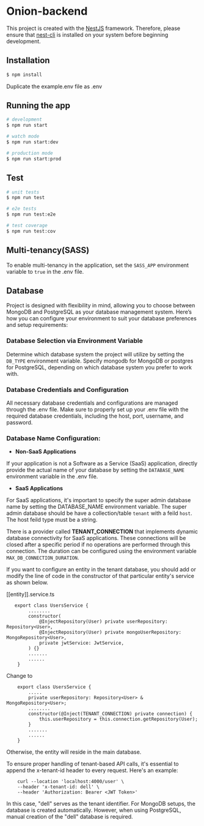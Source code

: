 # Onion-backend

This project is created with the [NestJS](https://github.com/nestjs/nest) framework. Therefore, please ensure that [nest-cli](https://docs.nestjs.com/cli/overview) is installed on your system before beginning development.

## Installation

```bash
$ npm install
```

Duplicate the example.env file as .env


## Running the app

```bash
# development
$ npm run start

# watch mode
$ npm run start:dev

# production mode
$ npm run start:prod
```

## Test

```bash
# unit tests
$ npm run test

# e2e tests
$ npm run test:e2e

# test coverage
$ npm run test:cov
```

## Multi-tenancy(SASS)
To enable multi-tenancy in the application, set the `SASS_APP` environment variable to `true` in the .env file.

## Database

Project is designed with flexibility in mind, allowing you to choose between MongoDB and PostgreSQL as your database management system. Here’s how you can configure your environment to suit your database preferences and setup requirements:

### Database Selection via Environment Variable
Determine which database system the project will utilize by setting the `DB_TYPE` environment variable. Specify mongodb for MongoDB or postgres for PostgreSQL, depending on which database system you prefer to work with.

### Database Credentials and Configuration
All necessary database credentials and configurations are managed through the .env file. Make sure to properly set up your .env file with the required database credentials, including the host, port, username, and password.

### Database Name Configuration:

- **Non-SaaS Applications**

If your application is not a Software as a Service (SaaS) application, directly provide the actual name of your database by setting the `DATABASE_NAME` environment variable in the .env file.

- **SaaS Applications**

For SaaS applications, it's important to specify the super admin database name by setting the DATABASE_NAME environment variable. The super admin database should be have a collection/table `tenant` with a feild `host`. The host feild type must be a string. 

There is a provider called **TENANT_CONNECTION** that implements dynamic database connectivity for SaaS applications. These connections will be closed after a specific period if no operations are performed through this connection. The duration can be configured using the environment variable `MAX_DB_CONNECTION_DURATION`.

If you want to configure an entity in the tenant database, you should add or modify the line of code in the constructor of that particular entity's service as shown below. 

[[entity]].service.ts
```
   export class UsersService {
        ........
        constructor(
            @InjectRepository(User) private userRepository: Repository<User>,
            @InjectRepository(User) private mongoUserRepository: MongoRepository<User>,
            private jwtService: JwtService,
        ) {}
        .......
        ......
    }
```
Change to

```
    export class UsersService {
        .....
        private userRepository: Repository<User> & MongoRepository<User>;
        ........
        constructor(@Inject(TENANT_CONNECTION) private connection) {
            this.userRepository = this.connection.getRepository(User);
        }
        .......
        ......
    }

```
Otherwise, the entity will reside in the main database.

To ensure proper handling of tenant-based API calls, it's essential to append the x-tenant-id header to every request. Here's an example:
```
    curl --location 'localhost:4000/user' \
    --header 'x-tenant-id: dell' \
    --header 'Authorization: Bearer <JWT Token>'
``` 

In this case, "dell" serves as the tenant identifier. For MongoDB setups, the database is created automatically. However, when using PostgreSQL, manual creation of the "dell" database is required.
